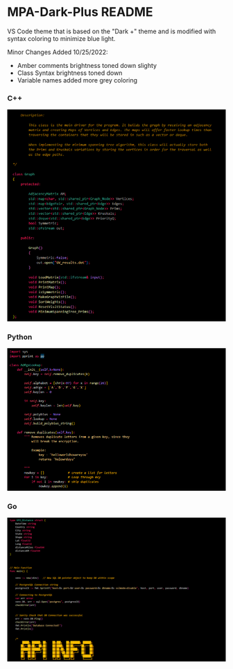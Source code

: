 # MPA-Dark-Plus README

VS Code theme that is based on the "Dark +" theme and is modified with syntax coloring to minimize blue light.

Minor Changes Added 10/25/2022: 
- Amber comments brightness toned down slighty
- Class Syntax brightness toned down
- Variable names added more grey coloring

### C++
![C++](https://github.com/Byron-Dowling/Assets/blob/main/Images/CPP%20MPA%20V2%20Screenshot.png?raw=true)

### Python
![P](https://github.com/Byron-Dowling/Assets/blob/main/Images/Python%20MPA%20Screenshot.png?raw=true)

### Go
![G](https://github.com/Byron-Dowling/Assets/blob/main/Images/Go%20MPA%20Screenshot.png?raw=true)
